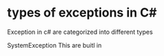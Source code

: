 # types of exceptions in C#

Exception in c# are categorized into different types 

SystemException This are buitl in 